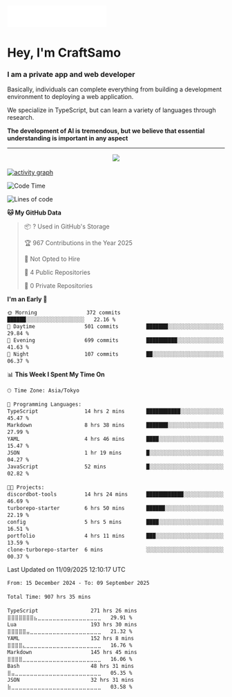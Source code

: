 <img src="images/header.svg"></img>

# Hey, I'm CraftSamo

### I am a private app and web developer

Basically, individuals can complete everything from building a development
environment to deploying a web application.

We specialize in TypeScript, but can learn a variety of languages through
research.

**The development of AI is tremendous, but we believe that essential
understanding is important in any aspect**

---

<p align="center">
  <img alig src="https://github-profile-trophy.vercel.app/?username=craftsamo&theme=onedark&column=-1" />
</p>

[![activity graph](https://github-readme-activity-graph.vercel.app/graph?username=craftsamo&theme=github-dark-dimmed&custom_title=Guilyx%20Activity%20Graph&hide_border=true)](https://github.com/ashutosh00710/github-readme-activity-graph)

<!--START_SECTION:waka-->
![Code Time](http://img.shields.io/badge/Code%20Time-907%20hrs%2035%20mins-blue)

![Lines of code](https://img.shields.io/badge/From%20Hello%20World%20I%27ve%20Written-569.0%20thousand%20lines%20of%20code-blue)

**🐱 My GitHub Data** 

> 📦 ? Used in GitHub's Storage 
 > 
> 🏆 967 Contributions in the Year 2025
 > 
> 🚫 Not Opted to Hire
 > 
> 📜 4 Public Repositories 
 > 
> 🔑 0 Private Repositories 
 > 
**I'm an Early 🐤** 

```text
🌞 Morning                372 commits         ██████░░░░░░░░░░░░░░░░░░░   22.16 % 
🌆 Daytime                501 commits         ███████░░░░░░░░░░░░░░░░░░   29.84 % 
🌃 Evening                699 commits         ██████████░░░░░░░░░░░░░░░   41.63 % 
🌙 Night                  107 commits         ██░░░░░░░░░░░░░░░░░░░░░░░   06.37 % 
```


📊 **This Week I Spent My Time On** 

```text
🕑︎ Time Zone: Asia/Tokyo

💬 Programming Languages: 
TypeScript               14 hrs 2 mins       ███████████░░░░░░░░░░░░░░   45.47 % 
Markdown                 8 hrs 38 mins       ███████░░░░░░░░░░░░░░░░░░   27.99 % 
YAML                     4 hrs 46 mins       ████░░░░░░░░░░░░░░░░░░░░░   15.47 % 
JSON                     1 hr 19 mins        █░░░░░░░░░░░░░░░░░░░░░░░░   04.27 % 
JavaScript               52 mins             █░░░░░░░░░░░░░░░░░░░░░░░░   02.82 % 

🐱‍💻 Projects: 
discordbot-tools         14 hrs 24 mins      ████████████░░░░░░░░░░░░░   46.69 % 
turborepo-starter        6 hrs 50 mins       ██████░░░░░░░░░░░░░░░░░░░   22.19 % 
config                   5 hrs 5 mins        ████░░░░░░░░░░░░░░░░░░░░░   16.51 % 
portfolio                4 hrs 11 mins       ███░░░░░░░░░░░░░░░░░░░░░░   13.59 % 
clone-turborepo-starter  6 mins              ░░░░░░░░░░░░░░░░░░░░░░░░░   00.37 % 
```


 Last Updated on 11/09/2025 12:10:17 UTC
<!--END_SECTION:waka-->

<!--START_SECTION:waka-simple-->

```text
From: 15 December 2024 - To: 09 September 2025

Total Time: 907 hrs 35 mins

TypeScript                 271 hrs 26 mins ⣿⣿⣿⣿⣿⣿⣿⣦⣀⣀⣀⣀⣀⣀⣀⣀⣀⣀⣀⣀⣀⣀⣀⣀⣀   29.91 %
Lua                        193 hrs 30 mins ⣿⣿⣿⣿⣿⣤⣀⣀⣀⣀⣀⣀⣀⣀⣀⣀⣀⣀⣀⣀⣀⣀⣀⣀⣀   21.32 %
YAML                       152 hrs 8 mins  ⣿⣿⣿⣿⣄⣀⣀⣀⣀⣀⣀⣀⣀⣀⣀⣀⣀⣀⣀⣀⣀⣀⣀⣀⣀   16.76 %
Markdown                   145 hrs 45 mins ⣿⣿⣿⣿⣀⣀⣀⣀⣀⣀⣀⣀⣀⣀⣀⣀⣀⣀⣀⣀⣀⣀⣀⣀⣀   16.06 %
Bash                       48 hrs 31 mins  ⣿⣤⣀⣀⣀⣀⣀⣀⣀⣀⣀⣀⣀⣀⣀⣀⣀⣀⣀⣀⣀⣀⣀⣀⣀   05.35 %
JSON                       32 hrs 31 mins  ⣷⣀⣀⣀⣀⣀⣀⣀⣀⣀⣀⣀⣀⣀⣀⣀⣀⣀⣀⣀⣀⣀⣀⣀⣀   03.58 %
```

<!--END_SECTION:waka-simple-->
